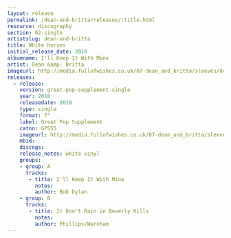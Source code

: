 ```yaml
---
layout: release
permalink: /dean-and-britta/releases/:title.html
resource: discography
section: 02-single
artistslug: dean-and-britta
title: White Horses
initial_release_date: 2010
albumname: I'll Keep It With Mine
artist: Dean &amp; Britta
imageurl: http://media.fullofwishes.co.uk/07-dean_and_britta/sleeves/dean-and-britta-ill-keep-it-with-mine-the-great-pop-supplement.jpg
releases:
  - release: 
    version: great-pop-supplement-single
    year: 2010
    releasedate: 2010
    type: single
    format: 7"
    label: Great Pop Supplement
    catno: GPS55
    imageurl: http://media.fullofwishes.co.uk/07-dean_and_britta/sleeves/dean-and-britta-ill-keep-it-with-mine-the-great-pop-supplement.jpg
    mbid: 
    discogs: 
    release_notes: white vinyl
    groups:
    - group: A
      tracks:
       - title: I'll Keep It With Mine
         notes:
         author: Bob Dylan
    - group: B
      tracks:
       - title: It Don't Rain in Beverly Hills
         notes: 
         author: Phillips/Wareham
---
```

